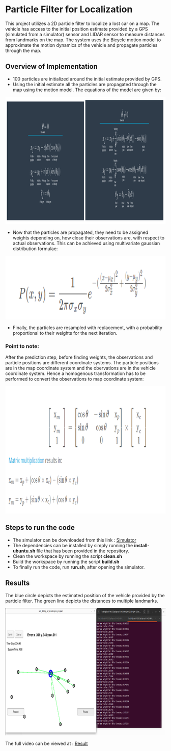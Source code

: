 # Particle Filter for Localization
This project utilizes a 2D particle filter to localize a lost car on a map. The vehicle has access to the initial position estimate provided by a GPS (simulated from a simulator) sensor and LIDAR sensor to measure distances from 
landmarks on the map. The system uses the Bicycle motion model to approximate the motion dynamics of the vehicle and propagate particles through the map.

## Overview of Implementation
- 100 particles are initialized around the initial estimate provided by GPS.
- Using the initial estimate all the particles are propagated through the map using the motion model. The equations of the model are given by:

<p align="center">
<img width="1200" height="400" src="https://github.com/Badri-R-S/2D_Particle_filter_for_Localization/blob/main/Results/motion_formulae.png"
</p> 

- Now that the particles are propagated, they need to be assigned weights depending on, how close their observations are, with respect to actual observations. This can be achieved using multivariate gaussian distribution formulae:

<p align="center">
<img width="800" height="200" src="https://github.com/Badri-R-S/2D_Particle_filter_for_Localization/blob/main/Results/multivariate_gaussian_density.png"
</p> 

- Finally, the particles are resampled with replacement, with a probability proportional to their weights for the next iteration.

### Point to note:
After the prediction step, before finding weights, the observations and particle positions are different coordinate systems. The particle positions are in the map coordinate system and the obervations are in the vehicle coordinate
system. Hence a homogenous transformation has to be performed to convert the observations to map coordinate system:

<p align="center">
<img width="800" height="400" src="https://github.com/Badri-R-S/2D_Particle_filter_for_Localization/blob/main/Results/homogenous_transformation.png"
</p> 

## Steps to run the code
- The simulator can be downloaded from this link : [Simulator](https://github.com/udacity/self-driving-car-sim/releases/)
- The dependencies can be installed by simply running the **install-ubuntu.sh** file that has been provided in the repository.
- Clean the workspace by running the script **clean.sh**
- Build the workspace by running the script **build.sh**
- To finally run the code, run **run.sh**, after opening the simulator.

## Results
The blue circle depicts the estimated position of the vehicle provided by the particle filter. The green line depicts the distances to multiple landmarks.

<p align="center">
<img width="800" height="400" src="https://github.com/Badri-R-S/2D_Particle_filter_for_Localization/blob/main/Results/pf.png"
</p> 

The full video can be viewed at : [Result](https://drive.google.com/file/d/1RD8tdLTu4puxlo64wrby93LxXeOSZZqM/view?usp=sharing)
